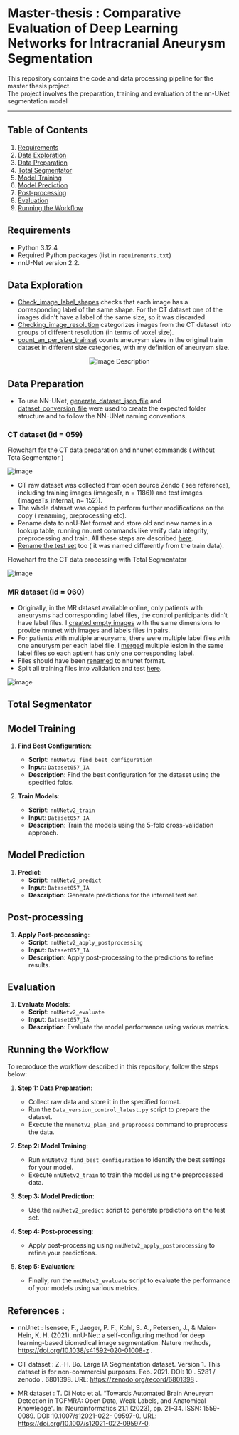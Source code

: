 # Master-thesis : Comparative Evaluation of Deep Learning Networks for Intracranial Aneurysm Segmentation

This repository contains the code and data processing pipeline for the master thesis project.  
The project involves the preparation, training and evaluation of the nn-UNet segmentation model 

__________________________________________________________________________________________________

## Table of Contents

1. [Requirements](#requirements)
2. [Data Exploration](#data-exploration)
3. [Data Preparation](#data-preparation)
4. [Total Segmentator](#total-segmentator)
5. [Model Training](#model-training)
6. [Model Prediction](#model-prediction)
7. [Post-processing](#post-processing)
8. [Evaluation](#evaluation)
9. [Running the Workflow](#running-the-workflow)

## Requirements

- Python 3.12.4
- Required Python packages (list in `requirements.txt`)
- nnU-Net version 2.2.

## Data Exploration 

- [Check_image_label_shapes](https://github.com/Peaceandmaths/Master-thesis/blob/main/Data%20Exploration/Check_image_label_shapes.py) checks that each image has a corresponding label of the same shape. For the CT dataset one of the images didn't have a label of the same size, so it was discarded.
- [Checking_image_resolution](https://github.com/Peaceandmaths/Master-thesis/blob/main/Data%20Exploration/Checking_image_resolution.py) categorizes images from the CT dataset into groups of different resolution (in terms of voxel size).
- [count_an_per_size_trainset](https://github.com/Peaceandmaths/Master-thesis/blob/main/Data%20Exploration/count_an_per_size_trainset.py) counts aneurysm sizes in the original train dataset in different size categories, with my definition of aneurysm size.

<p align="center">
  <img src="https://github.com/user-attachments/assets/b5d8f5f7-d770-4242-b961-1dc02771cb34" alt="Image Description">
</p>

## Data Preparation

- To use NN-UNet, [generate_dataset_json_file](https://github.com/Peaceandmaths/Master-thesis/blob/main/Data%20Preparation/generate_dataset_json_file.py) and [dataset_conversion_file](https://github.com/Peaceandmaths/Master-thesis/blob/main/Data%20Preparation/dataset_conversion_file.py) were used to create the expected folder structure and to follow the NN-UNet naming conventions. 

### CT dataset (id = 059)
Flowchart for the CT data preparation and nnunet commands ( without TotalSegmentator ) 

![image](https://github.com/Peaceandmaths/Master-thesis/assets/117741432/a7f3aa2a-2c49-476b-9c8c-379a2918eecd)


 - CT raw dataset was collected from open source Zendo ( see reference), including training images (imagesTr, n = 1186)) and test images (imagesTs_internal, n= 152)).
- The whole dataset was copied to perform further modifications on the copy ( renaming, preprocessing etc).
-  Rename data to nnU-Net format and store old and new names in a lookup table, running nnunet commands like verify data integrity, preprocessing and train. All these steps are described [here](https://github.com/Peaceandmaths/Master-thesis/blob/main/Data%20Preparation/Data_version_control_latest.py).
-  [Rename the test set](https://github.com/Peaceandmaths/Master-thesis/blob/main/Data%20Preparation/renaming_test_files.py) too ( it was named differently from the train data).

Flowchart fro the CT data processing with Total Segmentator 

![image](https://github.com/user-attachments/assets/02b2bd86-5da9-4035-b75a-5760e3a1d255)



### MR dataset (id = 060)

- Originally, in the MR dataset available online, only patients with aneurysms had corresponding label files, the control participants didn't have label files. I [created empty images](https://github.com/Peaceandmaths/Master-thesis/blob/main/Data%20Preparation/Creating_empty_labels_MR.py) with the same dimensions to provide nnunet with images and labels files in pairs.
- For patients with multiple aneurysms, there were multiple label files with one aneurysm per each label file. I [merged](https://github.com/Peaceandmaths/Master-thesis/blob/main/Data%20Preparation/Merge_lesions_MR.py) multiple lesion in the same label files so each aptient has only one corresponding label.
- Files should have been [renamed](https://github.com/Peaceandmaths/Master-thesis/blob/main/Data%20Preparation/renaming_files_nnUnet_format.py) to nnunet format.
- Split all training files into validation and test [here](https://github.com/Peaceandmaths/Master-thesis/blob/main/Data%20Preparation/train_val_test_MR_manual_split.py). 


![image](https://github.com/user-attachments/assets/ea175d24-c4e5-4531-80b7-7d46ec4f4e7d)


## Total Segmentator




## Model Training

1. **Find Best Configuration**:
   - **Script**: `nnUNetv2_find_best_configuration`
   - **Input**: `Dataset057_IA`
   - **Description**: Find the best configuration for the dataset using the specified folds.

2. **Train Models**:
   - **Script**: `nnUNetv2_train`
   - **Input**: `Dataset057_IA`
   - **Description**: Train the models using the 5-fold cross-validation approach.

## Model Prediction

1. **Predict**:
   - **Script**: `nnUNetv2_predict`
   - **Input**: `Dataset057_IA`
   - **Description**: Generate predictions for the internal test set.

## Post-processing

1. **Apply Post-processing**:
   - **Script**: `nnUNetv2_apply_postprocessing`
   - **Input**: `Dataset057_IA`
   - **Description**: Apply post-processing to the predictions to refine results.

## Evaluation

1. **Evaluate Models**:
   - **Script**: `nnUNetv2_evaluate`
   - **Input**: `Dataset057_IA`
   - **Description**: Evaluate the model performance using various metrics.

## Running the Workflow

To reproduce the workflow described in this repository, follow the steps below:

1. **Step 1: Data Preparation**:
   - Collect raw data and store it in the specified format.
   - Run the `Data_version_control_latest.py` script to prepare the dataset.
   - Execute the `nnunetv2_plan_and_preprocess` command to preprocess the data.

2. **Step 2: Model Training**:
   - Run `nnUNetv2_find_best_configuration` to identify the best settings for your model.
   - Execute `nnUNetv2_train` to train the model using the preprocessed data.

3. **Step 3: Model Prediction**:
   - Use the `nnUNetv2_predict` script to generate predictions on the test set.

4. **Step 4: Post-processing**:
   - Apply post-processing using `nnUNetv2_apply_postprocessing` to refine your predictions.

5. **Step 5: Evaluation**:
   - Finally, run the `nnUNetv2_evaluate` script to evaluate the performance of your models using various metrics.

## References : 

- nnUnet : Isensee, F., Jaeger, P. F., Kohl, S. A., Petersen, J., & Maier-Hein, K. H. (2021). nnU-Net: a self-configuring 
method for deep learning-based biomedical image segmentation. Nature methods, https://doi.org/10.1038/s41592-020-01008-z .

- CT dataset : Z.-H. Bo. Large IA Segmentation dataset. Version 1. This dataset is for non-commercial
purposes. Feb. 2021. DOI: 10 . 5281 / zenodo . 6801398. URL: https://zenodo.org/record/6801398 .

- MR dataset : T. Di Noto et al. “Towards Automated Brain Aneurysm Detection in TOFMRA: Open Data, Weak Labels, and Anatomical Knowledge”. In: Neuroinformatics 21.1 (2023), pp. 21–34. ISSN: 1559-0089. DOI: 10.1007/s12021-022-
09597-0. URL: https://doi.org/10.1007/s12021-022-09597-0.

